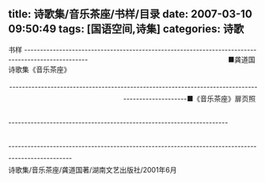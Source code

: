title: 诗歌集/音乐茶座/书样/目录
date: 2007-03-10 09:50:49
tags: [国语空间,诗集]
categories: 诗歌
---
 <p align="left">书样 --------------------------------------------------------------------------------------------------&nbsp;&nbsp;&nbsp;&nbsp;&nbsp;&nbsp;&nbsp;&nbsp;&nbsp;&nbsp;&nbsp;&nbsp;&nbsp;&nbsp;&nbsp;&nbsp;&nbsp;&nbsp;&nbsp;&nbsp;&nbsp;&nbsp;&nbsp;&nbsp;&nbsp;&nbsp;&nbsp;&nbsp;&nbsp;&nbsp;&nbsp;&nbsp;&nbsp;&nbsp;&nbsp;&nbsp;&nbsp;&nbsp;&nbsp;&nbsp;&nbsp;&nbsp;&nbsp;&nbsp;&nbsp;&nbsp;&nbsp;&nbsp;&nbsp;&nbsp;&nbsp;&nbsp;&nbsp;&nbsp;&nbsp;&nbsp;&nbsp;&nbsp;&nbsp;&nbsp;&nbsp;&nbsp;&nbsp;&nbsp;&nbsp;&nbsp;&nbsp;&nbsp;&nbsp;&nbsp;&nbsp;&nbsp;■龚道国诗歌集《音乐茶座》</p> 
<!-- more --><p style="Line-HeiGHT: 18pt; MArGin: 0cm 0cm 0pt; mso-line-height-rule: exactly"> </p> 
 <p style="Line-HeiGHT: 18pt; MArGin: 0cm 0cm 0pt; mso-line-height-rule: exactly" align="right"></p> 
 <p style="Line-HeiGHT: 18pt; MArGin: 0cm 0cm 0pt; mso-line-height-rule: exactly" align="right"> </p> 
 <p style="Line-HeiGHT: 18pt; MArGin: 0cm 0cm 0pt; mso-line-height-rule: exactly" align="right"></p> 
 <p style="Line-HeiGHT: 18pt; MArGin: 0cm 0cm 0pt; mso-line-height-rule: exactly" align="right"> --------------------------------------------------------------------------------------------------■《音乐茶座》扉页照&nbsp;</p> 
 <p style="Line-HeiGHT: 18pt; MArGin: 0cm 0cm 0pt; mso-line-height-rule: exactly"> &nbsp;</p> 
 <p style="Line-HeiGHT: 18pt; MArGin: 0cm 0cm 0pt; mso-line-height-rule: exactly"> ---------------------------------------------------------------------</p> 
 <p style="Line-HeiGHT: 18pt; MArGin: 0cm 0cm 0pt; mso-line-height-rule: exactly"> &nbsp;</p> 
 <p style="Line-HeiGHT: 18pt; MArGin: 0cm 0cm 0pt; mso-line-height-rule: exactly"> --------------------------------------------------------------------------------------------------</p> 
 <p style="Line-HeiGHT: 18pt; MArGin: 0cm 0cm 0pt; mso-line-height-rule: exactly"> 诗歌集/音乐茶座/龚道国著/湖南文艺出版社/2001年6月</p> 
